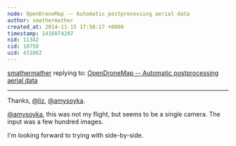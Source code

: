 ```yaml
---
node: OpenDroneMap -- Automatic postprocessing aerial data
author: smathermather
created_at: 2014-11-15 17:58:17 +0000
timestamp: 1416074297
nid: 11342
cid: 10758
uid: 431062
---
```




[smathermather](../profile/smathermather) replying to: [OpenDroneMap -- Automatic postprocessing aerial data](../notes/smathermather/11-14-2014/opendronemap-automatic-postprocessing-aerial-data)

----
Thanks, [@liz](/profile/liz), [@amysoyka](/profile/amysoyka).

[@amysoyka](/profile/amysoyka), this was not my flight, but seems to be a single camera. The input was a few hundred images.

I'm looking forward to trying with side-by-side.